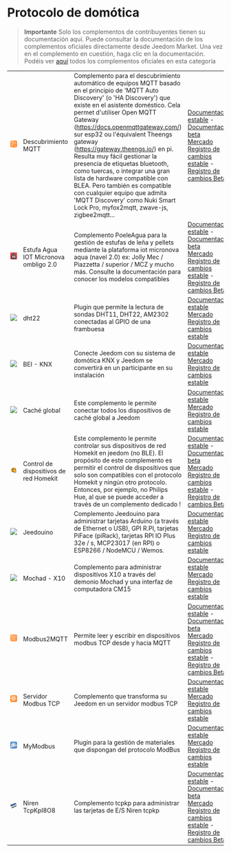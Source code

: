 
# Protocolo de domótica


>**Importante**
>Solo los complementos de contribuyentes tienen su documentación aquí. Puede consultar la documentación de los complementos oficiales directamente desde Jeedom Market. Una vez en el complemento en cuestión, haga clic en la documentación.
>Podéis ver [aquí](https://market.jeedom.com/index.php?v=d&p=market&type=plugin&categorie=automation+protocol) todos los complementos oficiales en esta categoría


| | | | |
|--- | --- | --- | ---|
|<img src="MQTTDiscovery/MQTTDiscovery_icon.png" class="pluginLogo" width="100" />|Descubrimiento MQTT|Complemento para el descubrimiento automático de equipos MQTT basado en el principio de 'MQTT Auto Discovery' (o 'HA Discovery') que existe en el asistente doméstico. Cela permet d'utiliser Open MQTT Gateway (https://docs.openmqttgateway.com/) sur esp32 ou l'équivalent Theengs gateway (https://gateway.theengs.io/) en pi. Resulta muy fácil gestionar la presencia de etiquetas bluetooth, como tuercas, o integrar una gran lista de hardware compatible con BLEA. Pero también es compatible con cualquier equipo que admita 'MQTT Discovery' como Nuki Smart Lock Pro, myfox2mqtt, zwave-js, zigbee2mqtt...|[Documentación estable](https://mips2648.github.io/jeedom-plugins-docs/MQTTDiscovery/es_ES/) - [Documentación beta](https://mips2648.github.io/jeedom-plugins-docs/MQTTDiscovery/es_ES/)<br/>[Mercado](https://market.jeedom.com/index.php?v=d&p=market_display&id=4429)<br/>[Registro de cambios estable](https://mips2648.github.io/jeedom-plugins-docs/MQTTDiscovery/es_ES/changelog) - [Registro de cambios Beta](https://mips2648.github.io/jeedom-plugins-docs/MQTTDiscovery/es_ES/changelog)|
|<img src="PoeleAgua/PoeleAgua_icon.png" class="pluginLogo" width="100" />|Estufa Agua IOT Micronova ombligo 2.0|Complemento PoeleAgua para la gestión de estufas de leña y pellets mediante la plataforma iot micronova aqua (navel 2.0) ex: Jolly Mec / Piazzetta / superior / MCZ y mucho más. Consulte la documentación para conocer los modelos compatibles|[Documentación estable](https://lefilliatre.github.io/lefilliatre-documentation/PoeleAgua/es_ES/) - [Documentación beta](https://lefilliatre.github.io/lefilliatre-documentation/PoeleAgua/es_ES/)<br/>[Mercado](https://market.jeedom.com/index.php?v=d&p=market_display&id=4251)<br/>[Registro de cambios estable](https://lefilliatre.github.io/lefilliatre-documentation/PoeleAgua/es_ES/changelog) - [Registro de cambios Beta](https://lefilliatre.github.io/lefilliatre-documentation/PoeleAgua/es_ES/changelog)|
|<img src="dht22/dht22_icon.png" class="pluginLogo" width="100" />|dht22|Plugin que permite la lectura de sondas DHT11, DHT22, AM2302 conectadas al GPIO de una frambuesa|[Documentación estable](https://linura.github.io/dht22/es_ES/)<br/>[Mercado](https://market.jeedom.com/index.php?v=d&p=market_display&id=4010)<br/>[Registro de cambios estable](https://linura.github.io/dht22/es_ES/changelog)|
|<img src="eibd/eibd_icon.png" class="pluginLogo" width="100" />|BEI - KNX|Conecte Jeedom con su sistema de domótica KNX y Jeedom se convertirá en un participante en su instalación|[Documentación estable](http://mika-nt28.github.io/Documentations/eibd/es_ES/)<br/>[Mercado](https://market.jeedom.com/index.php?v=d&p=market_display&id=203)<br/>[Registro de cambios estable](https://mika-nt28.github.io/Documentations/eibd/es_ES/changelog)|
|<img src="globalcache/globalcache_icon.png" class="pluginLogo" width="100" />|Caché global|Este complemento le permite conectar todos los dispositivos de caché global a Jeedom|[Documentación estable](https://mika-nt28.github.io/Documentations/globalcache/es_ES/)<br/>[Mercado](https://market.jeedom.com/index.php?v=d&p=market_display&id=2932)<br/>[Registro de cambios estable](https://mika-nt28.github.io/Documentations/globalcache/es_ES/changelog)|
|<img src="hkControl/hkControl_icon.png" class="pluginLogo" width="100" />|Control de dispositivos de red Homekit|Este complemento le permite controlar sus dispositivos de red Homekit en jeedom (no BLE). El propósito de este complemento es permitir el control de dispositivos que solo son compatibles con el protocolo Homekit y ningún otro protocolo. Entonces, por ejemplo, no Philips Hue, al que se puede acceder a través de un complemento dedicado !|[Documentación estable](https://nebzhb.github.io/jeedom_docs/plugins/hkControl/es_ES/) - [Documentación beta](https://nebzhb.github.io/jeedom_docs/plugins/hkControl/es_ES/)<br/>[Mercado](https://market.jeedom.com/index.php?v=d&p=market_display&id=3919)<br/>[Registro de cambios estable](https://nebzhb.github.io/jeedom_docs/plugins/hkControl/es_ES/changelog) - [Registro de cambios Beta](https://nebzhb.github.io/jeedom_docs/plugins/hkControl/es_ES/changelog)|
|<img src="jeedouino/jeedouino_icon.png" class="pluginLogo" width="100" />|Jeedouino|Complemento Jeedouino para administrar tarjetas Arduino (a través de Ethernet o USB), GPI R.PI, tarjetas PiFace (piRack), tarjetas RPI IO Plus 32e / s, MCP23017 (en RPI) o ESP8266 / NodeMCU / Wemos.|[Documentación estable](https://revlysj.github.io/jeedouino/es_ES/index)<br/>[Mercado](https://market.jeedom.com/index.php?v=d&p=market_display&id=2064)<br/>[Registro de cambios estable](https://revlysj.github.io/jeedouino/es_ES/changelog)|
|<img src="mochad/mochad_icon.png" class="pluginLogo" width="100" />|Mochad - X10|Complemento para administrar dispositivos X10 a través del demonio Mochad y una interfaz de computadora CM15|[Documentación estable](https://mika-nt28.github.io/Documentations/mochad/es_ES/)<br/>[Mercado](https://market.jeedom.com/index.php?v=d&p=market_display&id=359)<br/>[Registro de cambios estable](https://mika-nt28.github.io/Documentations/mochad/es_ES/changelog)|
|<img src="modbus2mqtt/modbus2mqtt_icon.png" class="pluginLogo" width="100" />|Modbus2MQTT|Permite leer y escribir en dispositivos modbus TCP desde y hacia MQTT|[Documentación estable](https://mips2648.github.io/jeedom-plugins-docs/modbus2mqtt/es_ES/) - [Documentación beta](https://mips2648.github.io/jeedom-plugins-docs/modbus2mqtt/es_ES/)<br/>[Mercado](https://market.jeedom.com/index.php?v=d&p=market_display&id=4309)<br/>[Registro de cambios estable](https://mips2648.github.io/jeedom-plugins-docs/modbus2mqtt/es_ES/changelog) - [Registro de cambios Beta](https://mips2648.github.io/jeedom-plugins-docs/modbus2mqtt/es_ES/changelog)|
|<img src="modbustcp/modbustcp_icon.png" class="pluginLogo" width="100" />|Servidor Modbus TCP|Complemento que transforma su Jeedom en un servidor modbus TCP|[Documentación estable](https://mips2648.github.io/jeedom-plugins-docs/modbustcp/es_ES/)<br/>[Mercado](https://market.jeedom.com/index.php?v=d&p=market_display&id=4320)<br/>[Registro de cambios estable](https://mips2648.github.io/jeedom-plugins-docs/modbustcp/es_ES/changelog)|
|<img src="mymodbus/mymodbus_icon.png" class="pluginLogo" width="100" />|MyModbus|Plugin para la gestión de materiales que dispongan del protocolo ModBus|[Documentación estable](https://bebel27a.github.io/jeedom-mymobdus.github.io/es_ES/)<br/>[Mercado](https://market.jeedom.com/index.php?v=d&p=market_display&id=3858)<br/>[Registro de cambios estable](https://bebel27a.github.io/jeedom-mymobdus.github.io/es_ES/changelog)|
|<img src="tcpkp/tcpkp_icon.png" class="pluginLogo" width="100" />|Niren TcpKpI8O8|Complemento tcpkp para administrar las tarjetas de E/S Niren tcpkp|[Documentación estable](https://lefilliatre.github.io/tcpkp/es_ES/) - [Documentación beta](https://lefilliatre.github.io/tcpkp/es_ES/)<br/>[Mercado](https://market.jeedom.com/index.php?v=d&p=market_display&id=4256)<br/>[Registro de cambios estable](https://lefilliatre.github.io/tcpkp/es_ES/changelog) - [Registro de cambios Beta](https://lefilliatre.github.io/tcpkp/es_ES/changelog)|
